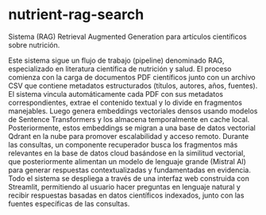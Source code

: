 # nutrient-rag-search
Sistema (RAG) Retrieval Augmented Generation para artículos científicos sobre nutrición.  

Este sistema sigue un flujo de trabajo (pipeline) denominado RAG, especializado en literatura científica de nutrición y salud. El proceso comienza con la carga de documentos PDF científicos junto con un archivo CSV que contiene metadatos estructurados (títulos, autores, años, fuentes). El sistema vincula automáticamente cada PDF con sus metadatos correspondientes, extrae el contenido textual y lo divide en fragmentos manejables. Luego genera embeddings vectoriales densos usando modelos de Sentence Transformers y los almacena temporalmente en cache local. Posteriormente, estos embeddings se migran a una base de datos vectorial Qdrant en la nube para promover escalabilidad y acceso remoto. Durante las consultas, un componente recuperador busca los fragmentos más relevantes en la base de datos cloud basándose en la similitud vectorial, que posteriormente alimentan un modelo de lenguaje grande (Mistral AI) para generar respuestas contextualizadas y fundamentadas en evidencia. Todo el sistema se despliega a través de una interfaz web construida con Streamlit, permitiendo al usuario hacer preguntas en lenguaje natural y recibir respuestas basadas en datos científicos indexados, junto con las fuentes específicas de las consultas.
